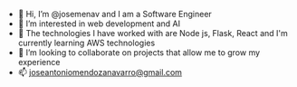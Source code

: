 - 👋 Hi, I’m @josemenav and I am a Software Engineer
- 👀 I’m interested in web development and AI
- 🌱 The technologies I have worked with are Node js, Flask, React and I'm currently learning AWS technologies 
- 💞️ I’m looking to collaborate on projects that allow me to grow my experience 
- 📫 joseantoniomendozanavarro@gmail.com 

<!---
josemenav/josemenav is a ✨ special ✨ repository because its `README.md` (this file) appears on your GitHub profile.
You can click the Preview link to take a look at your changes.
--->
